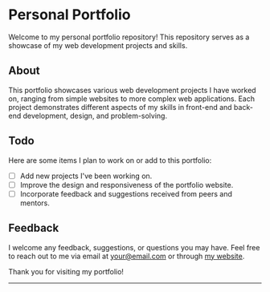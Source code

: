 # Personal Portfolio

Welcome to my personal portfolio repository! This repository serves as a showcase of my web development projects and skills.

## About

This portfolio showcases various web development projects I have worked on, ranging from simple websites to more complex web applications. Each project demonstrates different aspects of my skills in front-end and back-end development, design, and problem-solving.


## Todo

Here are some items I plan to work on or add to this portfolio:

- [ ] Add new projects I've been working on.
- [ ] Improve the design and responsiveness of the portfolio website.
- [ ] Incorporate feedback and suggestions received from peers and mentors.

## Feedback

I welcome any feedback, suggestions, or questions you may have. Feel free to reach out to me via email at [your@email.com](mailto:your@email.com) or through [my website](https://www.yourwebsite.com/contact).

Thank you for visiting my portfolio!

--- 
